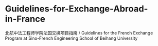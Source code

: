 # Guidelines-for-Exchange-Abroad-in-France
北航中法工程师学院法国交换项目指南 / Guidelines for the French Exchange Program at Sino-French Engineering School of Beihang University

